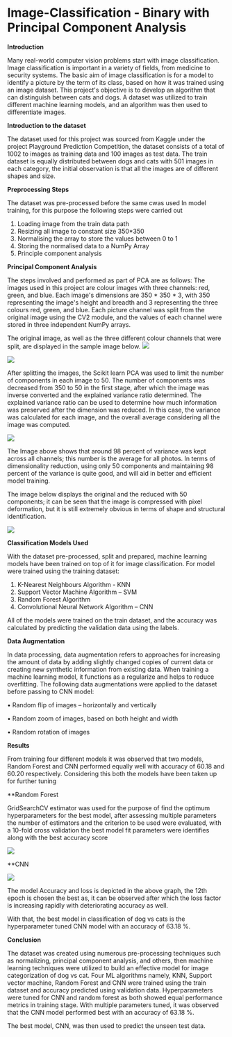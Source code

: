 # Image-Classification - Binary with Principal Component Analysis

**Introduction**

Many real-world computer vision problems start with image classification. Image classification is important in a variety of fields, from medicine to security systems. The basic aim of image classification is for a model to identify a picture by the term of its class, based on how it was trained using an image dataset.
This project's objective is to develop an algorithm that can distinguish between cats and dogs. A dataset was utilized to train different machine learning models, and an algorithm was then used to differentiate images.


**Introduction to the dataset**

The dataset used for this project was sourced from Kaggle under the project Playground Prediction Competition, the dataset consists of a total of 1002 to images as training data and 100 images as test data.
The train dataset is equally distributed between dogs and cats with 501 images in each category, the initial observation is that all the images are of different shapes and size.

**Preprocessing Steps**

The dataset was pre-processed before the same cwas used In model training, for this purpose the following steps were carried out
1. Loading image from the train data path
2. Resizing all image to constant size 350*350
3. Normalising the array to store the values between 0 to 1
4. Storing the normalised data to a NumPy Array
5. Principle component analysis

**Principal Component Analysis**

The steps involved and performed as part of PCA are as follows:
The images used in this project are colour images with three channels: red, green, and blue. Each image's dimensions are 350 * 350 * 3, with 350 representing the image's height and breadth and 3 representing the three colours red, green, and blue.
Each picture channel was split from the original image using the CV2 module, and the values of each channel were stored in three independent NumPy arrays.

The original image, as well as the three different colour channels that were split, are displayed in the sample image below.
![](Images/Image1.png)

![](Images/Image2.png)

After splitting the images, the Scikit learn PCA was used to limit the number of components in each image to 50. The number of components was decreased from 350 to 50 in the first stage, after which the image was inverse converted and the explained variance ratio determined.
The explained variance ratio can be used to determine how much information was preserved after the dimension was reduced.
In this case, the variance was calculated for each image, and the overall average considering all the image was computed.

![](Images/Image3.png)

The Image above shows that around 98 percent of variance was kept across all channels; this number is the average for all photos.
In terms of dimensionality reduction, using only 50 components and maintaining 98 percent of the variance is quite good, and will aid in better and efficient model training.

The image below displays the original and the reduced with 50 components; it can be seen that the image is compressed with pixel deformation, but it is still extremely obvious in terms of shape and structural identification.

![](Images/Image4.png)

**Classification Models Used**

With the dataset pre-processed, split and prepared, machine learning models have been trained on top of it for image classification.
For model were trained using the training dataset:
1.	K-Nearest Neighbours Algorithm - KNN 
2.	Support Vector Machine Algorithm – SVM
3.	Random Forest Algorithm
4.	Convolutional Neural Network Algorithm – CNN

All of the models were trained on the train dataset, and the accuracy was calculated by predicting the validation data using the labels.


**Data Augmentation**

In data processing, data augmentation refers to approaches for increasing the amount of data by adding slightly changed copies of current data or creating new synthetic information from existing data. When training a machine learning model, it functions as a regularize and helps to reduce overfitting.
The following data augmentations were applied to the dataset before passing to CNN model:

•	Random flip of images – horizontally and vertically

•	Random zoom of images, based on both height and width

•	Random rotation of images 

**Results**

From training four different models it was observed that two models, Random Forest and CNN performed equally well with accuracy of 60.18 and 60.20 respectively. Considering this both the models have been taken up for further tuning

**Random Forest

GridSearchCV estimator was used for the purpose of find the optimum hyperparameters for the best model, after assessing multiple parameters the number of estimators and the criterion to be used were evaluated, with a 10-fold cross validation the best model fit parameters were identifies along with the best accuracy score

![](Images/Image6.png)

**CNN

![](Images/Image5.png)

The model Accuracy and loss is depicted in the above graph, the 12th epoch is chosen the best as, it can be observed after which the loss factor is increasing rapidly with deteriorating accuracy as well. 

With that, the best model in classification of dog vs cats is the hyperparameter tuned CNN model with an accuracy of 63.18 %.

**Conclusion**

The dataset was created using numerous pre-processing techniques such as normalizing, principal component analysis, and others, then machine learning techniques were utilized to build an effective model for image categorization of dog vs cat.
Four ML algorithms namely, KNN, Support vector machine, Random Forest and CNN were trained using the train dataset and accuracy predicted using validation data.
Hyperparameters were tuned for CNN and random forest as both showed equal performance metrics in training stage.
With multiple parameters tuned, it was observed that the CNN model performed best with an accuracy of 63.18 %.

The best model, CNN, was then used to predict the unseen test data.

